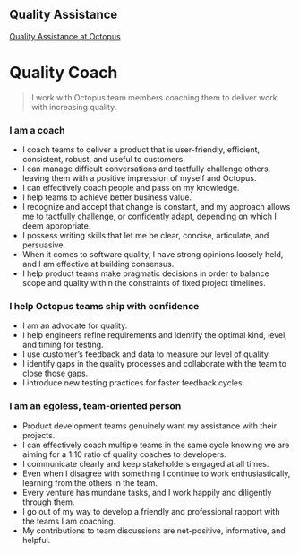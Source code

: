 ## Quality Assistance

[Quality Assistance at Octopus](https://octopushq.atlassian.net/wiki/spaces/IN/pages/892370955/Quality+Assistance)

# Quality Coach

> I work with Octopus team members coaching them to deliver work with increasing quality.

### I am a coach

- I coach teams to deliver a product that is user-friendly, efficient, consistent, robust, and useful to customers.
- I can manage difficult conversations and tactfully challenge others, leaving them with a positive impression of myself and Octopus.
- I can effectively coach people and pass on my knowledge.
- I help teams to achieve better business value.
- I recognize and accept that change is constant, and my approach allows me to tactfully challenge, or confidently adapt, depending on which I deem appropriate.
- I possess writing skills that let me be clear, concise, articulate, and persuasive.
- When it comes to software quality, I have strong opinions loosely held, and I am effective at building consensus.
- I help product teams make pragmatic decisions in order to balance scope and quality within the constraints of fixed project timelines.

### I help Octopus teams ship with confidence

- I am an advocate for quality.
- I help engineers refine requirements and identify the optimal kind, level, and timing for testing.
- I use customer’s feedback and data to measure our level of quality.
- I identify gaps in the quality processes and collaborate with the team to close those gaps.
- I introduce new testing practices for faster feedback cycles.

### I am an egoless, team-oriented person
- Product development teams genuinely want my assistance with their projects.
- I can effectively coach multiple teams in the same cycle knowing we are aiming for a 1:10 ratio of quality coaches to developers.
- I communicate clearly and keep stakeholders engaged at all times.
- Even when I disagree with something I continue to work enthusiastically, learning from the others in the team.
- Every venture has mundane tasks, and I work happily and diligently through them.
- I go out of my way to develop a friendly and professional rapport with the teams I am coaching.
- My contributions to team discussions are net-positive, informative, and helpful.
